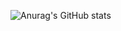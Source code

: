 ![Anurag's GitHub stats](https://github-readme-stats.vercel.app/api?username=MortenHausted&count_private=true)
